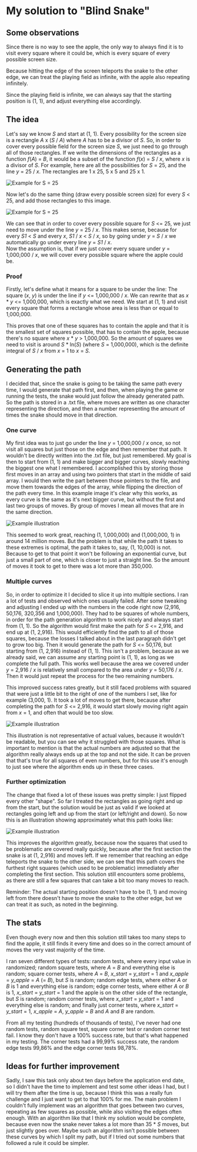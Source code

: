 # My solution to "Blind Snake"

## Some observations

Since there is no way to see the apple, the only way to always find it is to visit every square where it could be, which
is every square of every possible screen size.

Because hitting the edge of the screen teleports the snake to the other edge, we can treat the playing field as
infinite, with the apple also repeating infinitely.

Since the playing field is infinite, we can always say that the starting position is (1, 1), and adjust everything else
accordingly.

## The idea

Let's say we know *S* and start at (1, 1). Every possibility for the screen size is a rectangle *A* x (*S* / *A*) where
*A* has to be a divisor of *S*. So, in order to cover every possible field for the screen size *S*, we just need to go
through all of those rectangles. If we write the dimensions of the rectangles as a function *f*(*A*) = *B*, it would be
a subset of the function *f*(*x*) = *S* / *x*, where *x* is a divisor of *S*. For example, here are all the
possibilities for *S* = 25, and the line *y* = 25 / *x*. The rectangles are 1 x 25, 5 x 5 and 25 x 1.

![Example for S = 25](images/img1.png)

Now let's do the same thing (draw every possible screen size) for every *S* < 25, and add those rectangles to this
image.

![Example for S = 25](images/img2.png)

We can see that in order to cover every possible square for *S* <= 25, we just need to move under the line *y* = 25 /
*x*. This makes sense, because for every *S1* < *S* and every *x*, *S1* / *x* < *S* / *x*, so by going under *y* = *S* /
*x* we automatically go under every line *y* = *S1* / *x*.\
Now the assumption is, that if we just cover every square under *y* = 1,000,000 / *x*, we will cover every possible
square where the apple could be.

### Proof

Firstly, let's define what it means for a square to be under the line: The square (*x*, *y*) is under the line if *y* <=
1,000,000 / *x*. We can rewrite that as *x* * *y* <= 1,000,000, which is exactly what we need. We start at (1, 1) and
visit every square that forms a rectangle whose area is less than or equal to 1,000,000.

This proves that one of these squares has to contain the apple and that it is the smallest set of squares possible, that
has to contain the apple, because there's no square where *x* * *y* > 1,000,000. So the amount of squares we need to
visit is around *S* * ln(*S*) (where *S* = 1,000,000), which is the definite integral of *S* / *x* from *x* = 1 to *x* =
*S*.

## Generating the path

I decided that, since the snake is going to be taking the same path every time, I would generate that path first, and
then, when playing the game or running the tests, the snake would just follow the already generated path. So the path is
stored in a .txt file, where moves are written as one character representing the direction, and then a number
representing the amount of times the snake should move in that direction.

### One curve

My first idea was to just go under the line *y* = 1,000,000 / *x* once, so not visit all squares but just those on the
edge and then remember that path. It wouldn't be directly written into the .txt file, but just remembered. My goal is
then to start from (1, 1) and make bigger and bigger curves, slowly reaching the biggest one what I remembered. I
accomplished this by storing those first moves in an array and using two pointers that start in the middle of said
array. I would then write the part between those pointers to the file, and move them towards the edges of the array,
while flipping the direction of the path every time. In this example image it's clear why this works, as every curve is
the same as it's next bigger curve, but without the first and last two groups of moves. By group of moves I mean all
moves that are in the same direction.

![Example illustration](images/img3.png)

This seemed to work great, reaching (1, 1,000,000) and (1,000,000, 1) in around 14 million moves. But the problem is
that while the path it takes to these extremes is optimal, the path it takes to, say, (1, 10,000) is not. Because to get
to that point it won't be following an exponential curve, but just a small part of one, which is closer to just a
straight line. So the amount of moves it took to get to there was a lot more than 350,000.

### Multiple curves

So, in order to optimize it I decided to slice it up into multiple sections. I ran a lot of tests and observed which
ones usually failed. After some tweaking and adjusting I ended up with the numbers in the code right now (2,916, 50,176,
320,356 and 1,000,000). They had to be squares of whole numbers, in order for the path generation algorithm to work
nicely and always start from (1, 1). So the algorithm would first make the path for *S* <= 2,916, and end up at (1,
2,916). This would efficiently find the path to all of those squares, because the losses I talked about in the last
paragraph didn't get to grow too big. Then it would generate the path for *S* <= 50,176, but starting from (1, 2,916)
instead of (1, 1). This isn't a problem, because as we already said, we can assume any starting point is (1, 1), as long
as we complete the full path. This works well because the area we covered under *y* = 2,916 / *x* is relatively small
compared to the area under *y* = 50,176 / *x*. Then it would just repeat the process for the two remaining numbers.

This improved success rates greatly, but it still faced problems with squared that were just a little bit to the right
of one of the numbers I set, like for example (3,000, 1). It took a lot of moves to get there, because after completing
the path for *S* <= 2,916, it would start slowly moving right again from *x* = 1, and often that would be too slow.

![Example illustration](images/img4.png)

This illustration is not representative of actual values, because it wouldn't be readable, but you can see why it
struggled with those squares. What is important to mention is that the actual numbers are adjusted so that the algorithm
really always ends up at the top and not the side. It can be proven that that's true for all squares of even numbers,
but for this use it's enough to just see where the algorithm ends up in these three cases.

### Further optimization

The change that fixed a lot of these issues was pretty simple: I just flipped every other "shape". So far I treated the
rectangles as going right and up from the start, but the solution would be just as valid if we looked at rectangles
going left and up from the start (or left/right and down). So now this is an illustration showing approximately what
this path looks like:

![Example illustration](images/img5.png)

This improves the algorithm greatly, because now the squares that used to be problematic are covered really quickly,
because after the first section the snake is at (1, 2,916) and moves left. If we remember that reaching an edge
teleports the snake to the other side, we can see that this path covers the furthest right squares (which used to be
problematic) immediately after completing the first section. This solution still encounters some problems, as there are
still a few squares that can take a bit too many moves to reach.

Reminder: The actual starting position doesn't have to be (1, 1) and moving left from there doesn't have to move the
snake to the other edge, but we can treat it as such, as noted in the beginning.

## The stats

Even though every now and then this solution still takes too many steps to find the apple, it still finds it every time
and does so in the correct amount of moves the very vast majority of the time.

I ran seven different types of tests: random tests, where every input value in randomized; random square tests, where
*A* = *B* and everything else is random; square corner tests, where *A* = *B*, *x_start* = *y_start* = 1 and *x_apple* =
*y_apple* = *A* (= *B*), but *S* is random; random edge tests, where either *A* or *B* is 1 and everything else is
random; edge corner tests, where either *A* or *B* is 1, *x_start* = *y_start* = 1 and the apple is on the other side of
the rectangle, but *S* is random; random corner tests, where *x_start* = *y_start* = 1 and everything else is random;
and finally just corner tests, where *x_start* = *y_start* = 1, *x_apple* = *A*, *y_apple* = *B* and *A* and *B* are
random.

From all my testing (hundreds of thousands of tests), I've never had one random tests, random square test, square corner
test or random corner test fail. I know they don't have a 100% success rate, but that's what happened in my testing. The
corner tests had a 99,99% success rate, the random edge tests 99,86% and the edge corner tests 98,78%.

## Ideas for further improvement

Sadly, I saw this task only about ten days before the application end date, so I didn't have the time to implement and
test some other ideas I had, but I will try them after the time is up, because I think this was a really fun challenge
and I just want to get to that 100% for me. The main problem I couldn't fully implement was an algorithm that goes
between two curves, repeating as few squares as possible, while also visiting the edges often enough. With an algorithm
like that I think my solution would be complete, because even now the snake never takes a lot more than 35 * *S* moves,
but just slightly goes over. Maybe such an algorithm isn't possible between these curves by which I split my path, but
if I tried out some numbers that followed a rule it could be simpler.